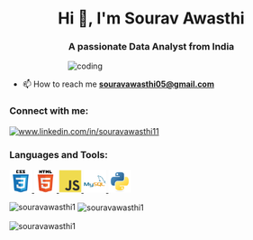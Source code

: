 <h1 align="center">Hi 👋, I'm Sourav Awasthi</h1>
<h3 align="center">A passionate Data Analyst from India</h3>
<img align="right" alt ="coding" width = "400" src="https://media1.giphy.com/media/qgQUggAC3Pfv687qPC/giphy.gif?cid=ecf05e47qclf9kdhw61wgi8lc2bic4ug2ksrqt7mjmg83t9g&ep=v1_gifs_search&rid=giphy.gif&ct=g">

<p align="left"> <a href="https://twitter.com/" target="blank"><img src="https://img.shields.io/twitter/follow/?logo=twitter&style=for-the-badge" alt="" /></a> </p>

- 📫 How to reach me **souravawasthi05@gmail.com**

<h3 align="left">Connect with me:</h3>
<p align="left">
<a href="https://linkedin.com/in/www.linkedin.com/in/souravawasthi11" target="blank"><img align="center" src="https://raw.githubusercontent.com/rahuldkjain/github-profile-readme-generator/master/src/images/icons/Social/linked-in-alt.svg" alt="www.linkedin.com/in/souravawasthi11" height="30" width="40" /></a>
</p>

<h3 align="left">Languages and Tools:</h3>
<p align="left"> <a href="https://www.w3schools.com/css/" target="_blank" rel="noreferrer"> <img src="https://raw.githubusercontent.com/devicons/devicon/master/icons/css3/css3-original-wordmark.svg" alt="css3" width="40" height="40"/> </a> <a href="https://www.w3.org/html/" target="_blank" rel="noreferrer"> <img src="https://raw.githubusercontent.com/devicons/devicon/master/icons/html5/html5-original-wordmark.svg" alt="html5" width="40" height="40"/> </a> <a href="https://developer.mozilla.org/en-US/docs/Web/JavaScript" target="_blank" rel="noreferrer"> <img src="https://raw.githubusercontent.com/devicons/devicon/master/icons/javascript/javascript-original.svg" alt="javascript" width="40" height="40"/> </a> <a href="https://www.mysql.com/" target="_blank" rel="noreferrer"> <img src="https://raw.githubusercontent.com/devicons/devicon/master/icons/mysql/mysql-original-wordmark.svg" alt="mysql" width="40" height="40"/> </a> <a href="https://www.python.org" target="_blank" rel="noreferrer"> <img src="https://raw.githubusercontent.com/devicons/devicon/master/icons/python/python-original.svg" alt="python" width="40" height="40"/> </a> </p>

<p><img align="left" src="https://github-readme-stats.vercel.app/api/top-langs?username=souravawasthi1&show_icons=true&locale=en&layout=compact" alt="souravawasthi1" /></p>

<p>&nbsp;<img align="center" src="https://github-readme-stats.vercel.app/api?username=souravawasthi1&show_icons=true&locale=en" alt="souravawasthi1" /></p>

<p><img align="center" src="https://github-readme-streak-stats.herokuapp.com/?user=souravawasthi1&" alt="souravawasthi1" /></p>

